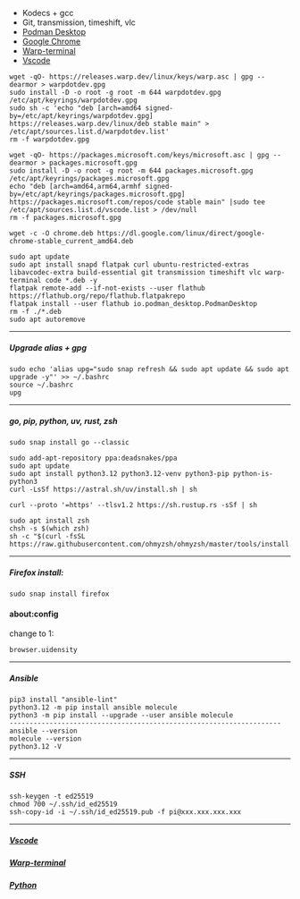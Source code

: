 - Kodecs + gcc
- Git, transmission, timeshift, vlc
- [Podman Desktop](https://podman-desktop.io/downloads)
- [Google Chrome](https://www.google.com/chrome)
- [Warp-terminal](https://www.warp.dev)
- [Vscode](https://code.visualstudio.com)
```
wget -qO- https://releases.warp.dev/linux/keys/warp.asc | gpg --dearmor > warpdotdev.gpg
sudo install -D -o root -g root -m 644 warpdotdev.gpg /etc/apt/keyrings/warpdotdev.gpg
sudo sh -c 'echo "deb [arch=amd64 signed-by=/etc/apt/keyrings/warpdotdev.gpg] https://releases.warp.dev/linux/deb stable main" > /etc/apt/sources.list.d/warpdotdev.list'
rm -f warpdotdev.gpg

wget -qO- https://packages.microsoft.com/keys/microsoft.asc | gpg --dearmor > packages.microsoft.gpg
sudo install -D -o root -g root -m 644 packages.microsoft.gpg /etc/apt/keyrings/packages.microsoft.gpg
echo "deb [arch=amd64,arm64,armhf signed-by=/etc/apt/keyrings/packages.microsoft.gpg] https://packages.microsoft.com/repos/code stable main" |sudo tee /etc/apt/sources.list.d/vscode.list > /dev/null
rm -f packages.microsoft.gpg

wget -c -O chrome.deb https://dl.google.com/linux/direct/google-chrome-stable_current_amd64.deb

sudo apt update
sudo apt install snapd flatpak curl ubuntu-restricted-extras libavcodec-extra build-essential git transmission timeshift vlc warp-terminal code *.deb -y
flatpak remote-add --if-not-exists --user flathub https://flathub.org/repo/flathub.flatpakrepo
flatpak install --user flathub io.podman_desktop.PodmanDesktop
rm -f ./*.deb
sudo apt autoremove
```
--------------------------------------------------------------------
##### Upgrade alias + gpg
```
sudo echo 'alias upg="sudo snap refresh && sudo apt update && sudo apt upgrade -y"' >> ~/.bashrc
source ~/.bashrc
upg
```
--------------------------------------------------------------------
##### go, pip, python, uv, rust, zsh
```
sudo snap install go --classic

sudo add-apt-repository ppa:deadsnakes/ppa
sudo apt update
sudo apt install python3.12 python3.12-venv python3-pip python-is-python3
curl -LsSf https://astral.sh/uv/install.sh | sh

curl --proto '=https' --tlsv1.2 https://sh.rustup.rs -sSf | sh

sudo apt install zsh
chsh -s $(which zsh)
sh -c "$(curl -fsSL https://raw.githubusercontent.com/ohmyzsh/ohmyzsh/master/tools/install.sh)"
```
--------------------------------------------------------------------
##### Firefox install:
```
sudo snap install firefox
```
#### about:config
change to 1:
```
browser.uidensity
```
--------------------------------------------------------------------
##### Ansible
```
pip3 install "ansible-lint"
python3.12 -m pip install ansible molecule
python3 -m pip install --upgrade --user ansible molecule
--------------------------------------------------------------------
ansible --version
molecule --version
python3.12 -V
```
--------------------------------------------------------------------
##### SSH
```
ssh-keygen -t ed25519
chmod 700 ~/.ssh/id_ed25519
ssh-copy-id -i ~/.ssh/id_ed25519.pub -f pi@ххх.ххх.ххх.ххх
```
--------------------------------------------------------------------
##### [Vscode](https://code.visualstudio.com)
##### [Warp-terminal](https://www.warp.dev)
##### [Python](https://github.com/morheus9/bash/blob/main/scripts%20and%20patterns/python.md)
